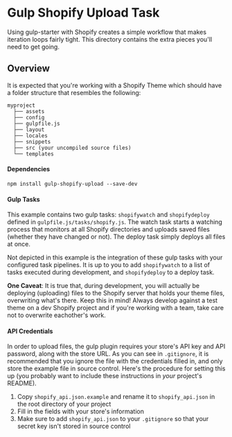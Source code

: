 # Gulp Shopify Upload Task

Using gulp-starter with Shopify creates a simple workflow that makes iteration loops fairly tight. This directory contains the extra pieces you'll need to get going.

## Overview

It is expected that you're working with a Shopify Theme which should have a folder structure that resembles the following:

```
myproject
  ├── assets
  ├── config
  ├── gulpfile.js
  ├── layout
  ├── locales
  ├── snippets
  ├── src (your uncompiled source files)
  └── templates
```

#### Dependencies

    npm install gulp-shopify-upload --save-dev

#### Gulp Tasks

This example contains two gulp tasks: `shopifywatch` and `shopifydeploy` defined in `gulpfile.js/tasks/shopify.js`. The watch task starts a watching process that monitors at all Shopify directories and uploads saved files (whether they have changed or not). The deploy task simply deploys all files at once.

Not depicted in this example is the integration of these gulp tasks with your configured task pipelines. It is up to you to add `shopifywatch` to a list of tasks executed during development, and `shopifydeploy` to a deploy task.

**One Caveat**: It is true that, during development, you will actually be deploying (uploading) files to the Shopify server that holds your theme files, overwriting what's there. Keep this in mind! Always develop against a test theme on a dev Shopify project and if you're working with a team, take care not to overwrite eachother's work.

#### API Credentials

In order to upload files, the gulp plugin requires your store's API key and API password, along with the store URL. As you can see in `.gitignore`, it is recommended that you ignore the file with the credentials filled in, and only store the example file in source control. Here's the procedure for setting this up (you probably want to include these instructions in _your_ project's README).

1. Copy `shopify_api.json.example` and rename it to `shopify_api.json` in the root directory of your project
2. Fill in the fields with your store's information
3. Make sure to add `shopify_api.json` to your `.gitignore` so that your secret key isn't stored in source control
